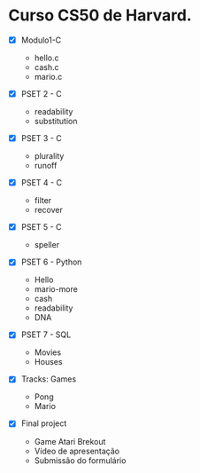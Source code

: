 
# Curso CS50 de Harvard.


- [x] Modulo1-C
    * hello.c
    * cash.c
    * mario.c

- [x] PSET 2 - C
    * readability
    * substitution

- [x] PSET 3 - C
    * plurality
    * runoff

- [x] PSET 4 - C
    * filter
    * recover

- [x] PSET 5 - C
    * speller

- [x] PSET 6 - Python
    * Hello
    * mario-more
    * cash
    * readability
    * DNA

- [x] PSET 7 - SQL
    * Movies
    * Houses

- [x] Tracks: Games
    * Pong
    * Mario

- [x] Final project
    * Game Atari Brekout
    * Vídeo de apresentação
    * Submissão do formulário

<br/>



